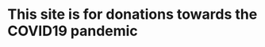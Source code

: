 <!Doctype html>
<html>
<body>
	
<h1>This site is for donations towards the COVID19 pandemic</h1>
	

</body>
</html>
